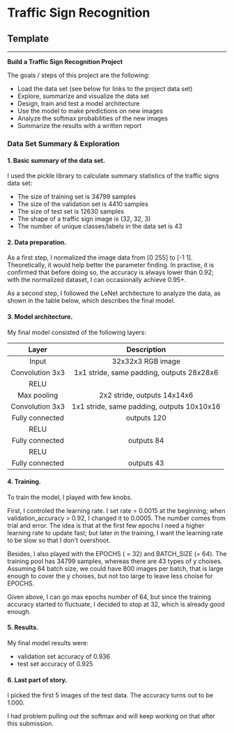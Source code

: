 
# **Traffic Sign Recognition** 

##  Template


---

**Build a Traffic Sign Recognition Project**

The goals / steps of this project are the following:
* Load the data set (see below for links to the project data set)
* Explore, summarize and visualize the data set
* Design, train and test a model architecture
* Use the model to make predictions on new images
* Analyze the softmax probabilities of the new images
* Summarize the results with a written report



### Data Set Summary & Exploration

#### 1. Basic summary of the data set.
I used the pickle library to calculate summary statistics of the traffic
signs data set:

* The size of training set is 34799 samples
* The size of the validation set is 4410 samples
* The size of test set is 12630 samples
* The shape of a traffic sign image is (32, 32, 3)
* The number of unique classes/labels in the data set is 43



#### 2. Data preparation.

As a first step, I normalized the image data from [0 255] to [-1 1]. Theoretically, it would help better the parameter finding. In practise, it is confirmed that before doing so, the accuracy is always lower than 0.92; with the normalized dataset, I can occasionally achieve 0.95+.

As a second step, I followed the LeNet architecture to analyze the data, as shown in the table below, which describes the final model.

#### 3. Model architecture.

My final model consisted of the following layers:

| Layer         		|     Description	        					| 
|:---------------------:|:---------------------------------------------:| 
| Input         		| 32x32x3 RGB image   							| 
| Convolution 3x3     	| 1x1 stride, same padding, outputs 28x28x6 	|
| RELU					|												|
| Max pooling	      	| 2x2 stride,  outputs 14x14x6				    |
| Convolution 3x3	    | 1x1 stride, same padding, outputs 10x10x16   	|
| Fully connected		| outputs 120                				    |
| RELU					|												|
| Fully connected		| outputs 84                				    |
| RELU					|												|
| Fully connected		| outputs 43                				    |

#### 4. Training.

To train the model, I played with few knobs.

First, I controled the learning rate. I set rate = 0.0015 at the beginning; when validation_accuracy > 0.92, I changed it to 0.0005. The number comes from trial and error. The idea is that at the first few epochs I need a higher learning rate to update fast; but later in the training, I want the learning rate to be slow so that I don't overshoot.

Besides, I also played with the EPOCHS ( = 32) and BATCH_SIZE (= 64). The training pool has 34799 samples, whereas there are 43 types of y choises. Assuming 64 batch size, we could have 800 images per batch, that is large enough to cover the y choises, but not too large to leave less choise for EPOCHS. 

Given above, I can go max epochs number of 64, but since the training accuracy started to fluctuate, I decided to stop at 32, which is already good enough.

#### 5. Results.

My final model results were:
* validation set accuracy of 0.936
* test set accuracy of 0.925



#### 6. Last part of story.

I picked the first 5 images of the test data. The accuracy turns out to be 1.000.

I had problem pulling out the softmax and will keep working on that after this submission.


